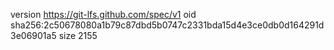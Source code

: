 version https://git-lfs.github.com/spec/v1
oid sha256:2c50678080a1b79c87dbd5b0747c2331bda15d4e3ce0db0d164291d3e06901a5
size 2155
